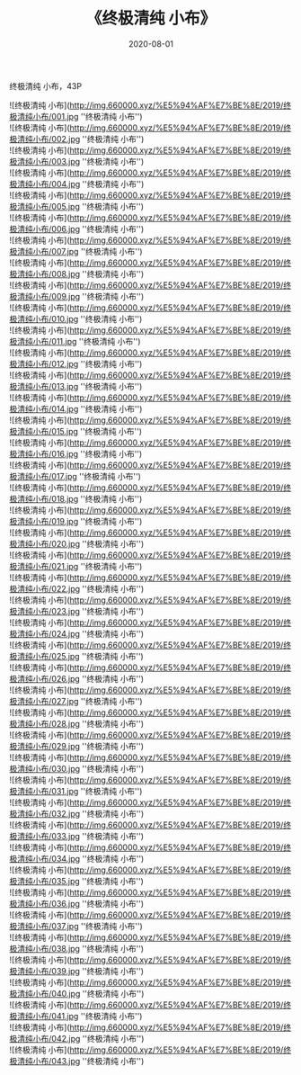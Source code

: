 ﻿---
layout: post
title:  《终极清纯 小布》
date:   2020-08-01
img: http://img.660000.xyz/%E5%94%AF%E7%BE%8E/2019/终极清纯小布/000.jpg
categories: [美女, 清纯, 唯美]
---

终极清纯 小布，43P

![终极清纯 小布](http://img.660000.xyz/%E5%94%AF%E7%BE%8E/2019/终极清纯小布/001.jpg ''终极清纯 小布'') <br>
![终极清纯 小布](http://img.660000.xyz/%E5%94%AF%E7%BE%8E/2019/终极清纯小布/002.jpg ''终极清纯 小布'') <br>
![终极清纯 小布](http://img.660000.xyz/%E5%94%AF%E7%BE%8E/2019/终极清纯小布/003.jpg ''终极清纯 小布'') <br>
![终极清纯 小布](http://img.660000.xyz/%E5%94%AF%E7%BE%8E/2019/终极清纯小布/004.jpg ''终极清纯 小布'') <br>
![终极清纯 小布](http://img.660000.xyz/%E5%94%AF%E7%BE%8E/2019/终极清纯小布/005.jpg ''终极清纯 小布'') <br>
![终极清纯 小布](http://img.660000.xyz/%E5%94%AF%E7%BE%8E/2019/终极清纯小布/006.jpg ''终极清纯 小布'') <br>
![终极清纯 小布](http://img.660000.xyz/%E5%94%AF%E7%BE%8E/2019/终极清纯小布/007.jpg ''终极清纯 小布'') <br>
![终极清纯 小布](http://img.660000.xyz/%E5%94%AF%E7%BE%8E/2019/终极清纯小布/008.jpg ''终极清纯 小布'') <br>
![终极清纯 小布](http://img.660000.xyz/%E5%94%AF%E7%BE%8E/2019/终极清纯小布/009.jpg ''终极清纯 小布'') <br>
![终极清纯 小布](http://img.660000.xyz/%E5%94%AF%E7%BE%8E/2019/终极清纯小布/010.jpg ''终极清纯 小布'') <br>
![终极清纯 小布](http://img.660000.xyz/%E5%94%AF%E7%BE%8E/2019/终极清纯小布/011.jpg ''终极清纯 小布'') <br>
![终极清纯 小布](http://img.660000.xyz/%E5%94%AF%E7%BE%8E/2019/终极清纯小布/012.jpg ''终极清纯 小布'') <br>
![终极清纯 小布](http://img.660000.xyz/%E5%94%AF%E7%BE%8E/2019/终极清纯小布/013.jpg ''终极清纯 小布'') <br>
![终极清纯 小布](http://img.660000.xyz/%E5%94%AF%E7%BE%8E/2019/终极清纯小布/014.jpg ''终极清纯 小布'') <br>
![终极清纯 小布](http://img.660000.xyz/%E5%94%AF%E7%BE%8E/2019/终极清纯小布/015.jpg ''终极清纯 小布'') <br>
![终极清纯 小布](http://img.660000.xyz/%E5%94%AF%E7%BE%8E/2019/终极清纯小布/016.jpg ''终极清纯 小布'') <br>
![终极清纯 小布](http://img.660000.xyz/%E5%94%AF%E7%BE%8E/2019/终极清纯小布/017.jpg ''终极清纯 小布'') <br>
![终极清纯 小布](http://img.660000.xyz/%E5%94%AF%E7%BE%8E/2019/终极清纯小布/018.jpg ''终极清纯 小布'') <br>
![终极清纯 小布](http://img.660000.xyz/%E5%94%AF%E7%BE%8E/2019/终极清纯小布/019.jpg ''终极清纯 小布'') <br>
![终极清纯 小布](http://img.660000.xyz/%E5%94%AF%E7%BE%8E/2019/终极清纯小布/020.jpg ''终极清纯 小布'') <br>
![终极清纯 小布](http://img.660000.xyz/%E5%94%AF%E7%BE%8E/2019/终极清纯小布/021.jpg ''终极清纯 小布'') <br>
![终极清纯 小布](http://img.660000.xyz/%E5%94%AF%E7%BE%8E/2019/终极清纯小布/022.jpg ''终极清纯 小布'') <br>
![终极清纯 小布](http://img.660000.xyz/%E5%94%AF%E7%BE%8E/2019/终极清纯小布/023.jpg ''终极清纯 小布'') <br>
![终极清纯 小布](http://img.660000.xyz/%E5%94%AF%E7%BE%8E/2019/终极清纯小布/024.jpg ''终极清纯 小布'') <br>
![终极清纯 小布](http://img.660000.xyz/%E5%94%AF%E7%BE%8E/2019/终极清纯小布/025.jpg ''终极清纯 小布'') <br>
![终极清纯 小布](http://img.660000.xyz/%E5%94%AF%E7%BE%8E/2019/终极清纯小布/026.jpg ''终极清纯 小布'') <br>
![终极清纯 小布](http://img.660000.xyz/%E5%94%AF%E7%BE%8E/2019/终极清纯小布/027.jpg ''终极清纯 小布'') <br>
![终极清纯 小布](http://img.660000.xyz/%E5%94%AF%E7%BE%8E/2019/终极清纯小布/028.jpg ''终极清纯 小布'') <br>
![终极清纯 小布](http://img.660000.xyz/%E5%94%AF%E7%BE%8E/2019/终极清纯小布/029.jpg ''终极清纯 小布'') <br>
![终极清纯 小布](http://img.660000.xyz/%E5%94%AF%E7%BE%8E/2019/终极清纯小布/030.jpg ''终极清纯 小布'') <br>
![终极清纯 小布](http://img.660000.xyz/%E5%94%AF%E7%BE%8E/2019/终极清纯小布/031.jpg ''终极清纯 小布'') <br>
![终极清纯 小布](http://img.660000.xyz/%E5%94%AF%E7%BE%8E/2019/终极清纯小布/032.jpg ''终极清纯 小布'') <br>
![终极清纯 小布](http://img.660000.xyz/%E5%94%AF%E7%BE%8E/2019/终极清纯小布/033.jpg ''终极清纯 小布'') <br>
![终极清纯 小布](http://img.660000.xyz/%E5%94%AF%E7%BE%8E/2019/终极清纯小布/034.jpg ''终极清纯 小布'') <br>
![终极清纯 小布](http://img.660000.xyz/%E5%94%AF%E7%BE%8E/2019/终极清纯小布/035.jpg ''终极清纯 小布'') <br>
![终极清纯 小布](http://img.660000.xyz/%E5%94%AF%E7%BE%8E/2019/终极清纯小布/036.jpg ''终极清纯 小布'') <br>
![终极清纯 小布](http://img.660000.xyz/%E5%94%AF%E7%BE%8E/2019/终极清纯小布/037.jpg ''终极清纯 小布'') <br>
![终极清纯 小布](http://img.660000.xyz/%E5%94%AF%E7%BE%8E/2019/终极清纯小布/038.jpg ''终极清纯 小布'') <br>
![终极清纯 小布](http://img.660000.xyz/%E5%94%AF%E7%BE%8E/2019/终极清纯小布/039.jpg ''终极清纯 小布'') <br>
![终极清纯 小布](http://img.660000.xyz/%E5%94%AF%E7%BE%8E/2019/终极清纯小布/040.jpg ''终极清纯 小布'') <br>
![终极清纯 小布](http://img.660000.xyz/%E5%94%AF%E7%BE%8E/2019/终极清纯小布/041.jpg ''终极清纯 小布'') <br>
![终极清纯 小布](http://img.660000.xyz/%E5%94%AF%E7%BE%8E/2019/终极清纯小布/042.jpg ''终极清纯 小布'') <br>
![终极清纯 小布](http://img.660000.xyz/%E5%94%AF%E7%BE%8E/2019/终极清纯小布/043.jpg ''终极清纯 小布'') <br>
